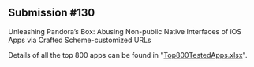## Submission #130
Unleashing Pandora’s Box: Abusing Non-public Native Interfaces of iOS Apps via Crafted Scheme-customized URLs

Details of all the top 800 apps can be found in "[Top800TestedApps.xlsx](./README.md)".

